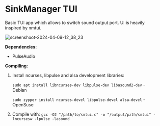 # SinkManager TUI
Basic TUI app which allows to switch sound output port. UI is heavily inspired by nmtui.

![screenshoot-2024-04-09-12_38_23](https://github.com/vulpes-vulpeos/linux-utilities/assets/40931454/626a8078-36b0-4742-9950-2547a303a5f5)

**Dependencies:**
- PulseAudio

**Compiling:**
1. Install ncurses,  libpulse and alsa development libraries:
   
   ```sudo apt install libncurses-dev libpulse-dev libasound2-dev``` - Debian
   
   ```sudo zypper install ncurses-devel libpulse-devel alsa-devel``` - OpenSuse
   
2. Compile with:
   ```gcc -O2 "/path/to/smtui.c" -o "/output/path/smtui" -lncursesw -lpulse -lasound```
